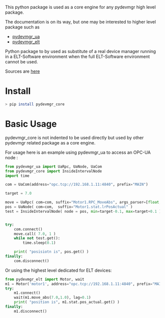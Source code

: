 
This python package is used as a core engine for any pydevmgr high level package. 

The documentation is on its way, but one may be interested to higher level package such as 
- [pydevmgr_ua](https://github.com/efisoft-elt/pydevmgr_ua)
- [pydevmgr_elt](https://github.com/efisoft-elt/pydevmgr_elt)


Python package to by used as substitute of a real device manager running in a ELT-Software environment when the full ELT-Software environment cannot be used. 



Sources are [here](https://github.com/efisoft-elt/pydevmgr_core)


# Install

```bash
> pip install pydevmgr_core 
```

# Basic Usage

pydevmgr_core is not indented to be used directly but used by other pydevmgr related package as a core engine. 

For usage here is an example using pydevmgr_ua to access an OPC-UA node : 

```python
from pydevmgr_ua import UaRpc, UaNode, UaCom
from pydevmgr_core import InsideIntervalNode
import time 

com = UaCom(address="opc.tcp://192.168.1.11:4840", prefix="MAIN")

target = 7.0

move = UaRpc( com=com, suffix="Motor1.RPC_MoveAbs", args_parser=[float, float])
pos = UaNode( com=com,  suffix="Motor1.stat.lrPosActual" )
test = InsideIntervalNode( node = pos, min=target-0.1, max=target+0.1 )


try:
    com.connect()
    move.call( 7.0, 1 )
    while not test.get():
        time.sleep(0.1)

    print( "posisiotn is", pos.get() )
finally:
    com.disconnect()

```

Or using the highest level dedicated for ELT devices: 


```python 
from pydevmgr_elt import Motor, wait
m1 = Motor('motor1', address="opc.tcp://192.168.1.11:4840", prefix="MAIN.Motor1")
try:
    m1.connect()    
    wait(m1.move_abs(7.0,1.0), lag=0.1)
    print( "position is", m1.stat.pos_actual.get() )
finally:
    m1.disconnect()
```

